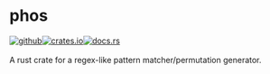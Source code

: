 # phos
<div style="width: 100%; display: flex; align-items: center">
    <a href="https://github.com/Augigogigi/phos/">
        <img alt="github" src="https://img.shields.io/badge/Github-Augigogigi/phos-0a9396?style=for-the-badge&logo=github">
    </a>
    <a href="https://crates.io/crates/phos">
        <img alt="crates.io" src="https://img.shields.io/crates/v/phos.svg?style=for-the-badge&color=ee9b00&logo=rust">
    </a>
    <a href="https://docs.rs/phos/latest/phos/">
        <img alt="docs.rs" src="https://img.shields.io/badge/docs.rs-phos-bb3e03?style=for-the-badge&logo=docs.rs">
    </a>
</div>
<br/>
A rust crate for a regex-like pattern matcher/permutation generator.
